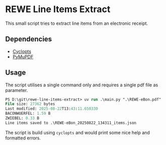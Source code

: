 # REWE Line Items Extract

This small script tries to extract line items from an electronic receipt.

## Dependencies
- [Cyclopts](https://github.com/BrianPugh/cyclopts)
- [PyMuPDF](https://github.com/pymupdf/PyMuPDF)

## Usage

The script utilises a single command only and requires a single pdf file as parameter.

```ps
PS D:\git\rewe-line-items-extract> uv run .\main.py ".\REWE-eBon.pdf"
File size: 27362 bytes
Last modified: 2025-08-22T13:43:11.650330
BACONWUERFEL: 1.59 B
ZWIEBEL: 0.33 B
Line items saved to .\REWE-eBon_20250822_134311_items.json
``` 

The script is build using `cyclopts` and would print some nice help and formatted errors.